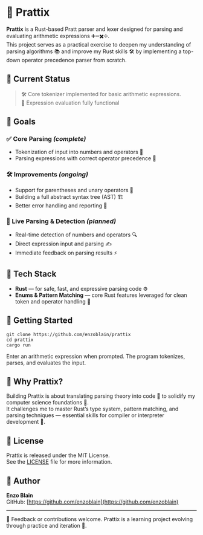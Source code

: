 # 🧠 Prattix

**Prattix** is a Rust-based Pratt parser and lexer designed for parsing and evaluating arithmetic expressions ➕➖✖️➗.  
This project serves as a practical exercise to deepen my understanding of parsing algorithms 📚 and improve my Rust skills 🛠️ by implementing a top-down operator precedence parser from scratch.

## 🚧 Current Status

> 🛠️ Core tokenizer implemented for basic arithmetic expressions.  
> 🧮 Expression evaluation fully functional

## 🎯 Goals

### ✅ Core Parsing *(complete)*
- Tokenization of input into numbers and operators 🔢  
- Parsing expressions with correct operator precedence 🧩  

### 🛠️ Improvements *(ongoing)*
- Support for parentheses and unary operators 🧬  
- Building a full abstract syntax tree (AST) 🏗️  
- Better error handling and reporting 🧯  

### 🧠 Live Parsing & Detection *(planned)*
- Real-time detection of numbers and operators 🔍
- Direct expression input and parsing ✍
- Immediate feedback on parsing results ⚡

## 🧰 Tech Stack

- **Rust** — for safe, fast, and expressive parsing code ⚙️  
- **Enums & Pattern Matching** — core Rust features leveraged for clean token and operator handling 🧼  

## 🚀 Getting Started

```
git clone https://github.com/enzoblain/prattix
cd prattix
cargo run
```

Enter an arithmetic expression when prompted. The program tokenizes, parses, and evaluates the input.

## 📄 Why Prattix?

Building Prattix is about translating parsing theory into code 🧾 to solidify my computer science foundations 🧠.  
It challenges me to master Rust’s type system, pattern matching, and parsing techniques — essential skills for compiler or interpreter development 🧮.

## 📜 License

Prattix is released under the MIT License.  
See the [LICENSE](./LICENSE) file for more information.

## 👤 Author

**Enzo Blain**  
GitHub: [https://github.com/enzoblain](https://github.com/enzoblain)

---

💬 Feedback or contributions welcome. Prattix is a learning project evolving through practice and iteration 🔁.